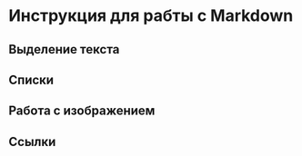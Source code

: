 # Инструкция для рабты с Markdown

## Выделение текста

## Списки

## Работа с изображением

## Ссылки